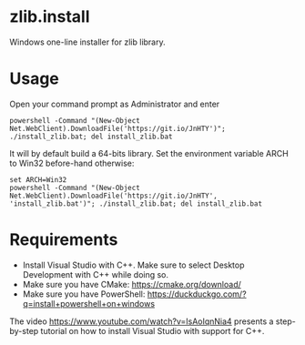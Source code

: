 # zlib.install

Windows one-line installer for zlib library.

# Usage

Open your command prompt as Administrator and enter

```
powershell -Command "(New-Object Net.WebClient).DownloadFile('https://git.io/JnHTY')"; ./install_zlib.bat; del install_zlib.bat
```

It will by default build a 64-bits library.
Set the environment variable ARCH to Win32 before-hand otherwise:

```
set ARCH=Win32
powershell -Command "(New-Object Net.WebClient).DownloadFile('https://git.io/JnHTY', 'install_zlib.bat')"; ./install_zlib.bat; del install_zlib.bat
```

# Requirements

- Install Visual Studio with C++. Make sure to select Desktop Development with C++ while doing so.
- Make sure you have CMake: https://cmake.org/download/
- Make sure you have PowerShell: https://duckduckgo.com/?q=install+powershell+on+windows

The video https://www.youtube.com/watch?v=IsAoIqnNia4 presents a step-by-step tutorial
on how to install Visual Studio with support for C++.
